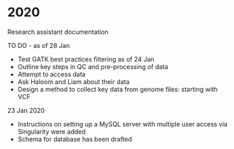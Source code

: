# 2020
Research assistant documentation

TO DO - as of 28 Jan
- Test GATK best practices filtering
as of 24 Jan
- Outline key steps in QC and pre-processing of data
- Attempt to access data
- Ask Haloom and Liam about their data
- Design a method to collect key data from genome files: starting with VCF

23 Jan 2020
- Instructions on setting up a MySQL server with multiple user access via Singularity were added
- Schema for database has been drafted
